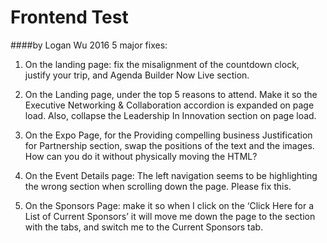 # Frontend Test
####by Logan Wu 2016
5 major fixes:
1. On the landing page: fix the misalignment of the countdown clock, justify your trip, and Agenda Builder Now Live section.

2. On the Landing page, under the top 5 reasons to attend.  Make it so the Executive Networking & Collaboration accordion is expanded on page load.  Also, collapse the Leadership In Innovation section on page load.

3. On the Expo Page, for the Providing compelling business Justification for Partnership section, swap the positions of the text and the images. How can you do it without physically moving the HTML?

4. On the Event Details page: The left navigation seems to be highlighting the wrong section when scrolling down the page. Please fix this.

5. On the Sponsors Page: make it so when I click on the ‘Click Here for a List of Current Sponsors’ it will move me down the page to the section with the tabs, and switch me to the Current Sponsors tab.
